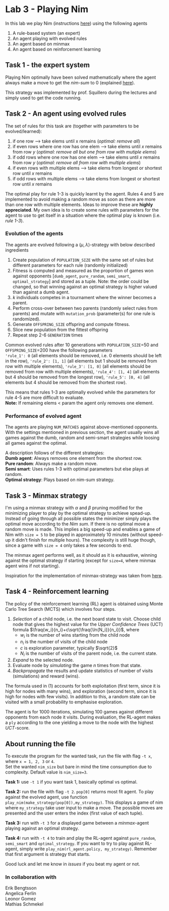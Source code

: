 # Lab 3 - Playing Nim
In this lab we play Nim (instructions [here](https://en.wikipedia.org/wiki/Nim)) using the following agents

1. A rule-based system (an expert)
2. An agent playing with evolved rules
3. An agent based on minmax
4. An agent based on reinforcement learning

## Task 1 - the expert system
Playing Nim optimally have been solved mathematically where the agent always make a move to get the *nim-sum* to 0 (explained [here](https://en.wikipedia.org/wiki/Nim#Mathematical_theory)).

This strategy was implemented by prof. Squillero during the lectures and simply used to get the code running. 

## Task 2 - An agent using evolved rules
The set of rules for this task are (together with parameters to be evolved/learned):
1. if one row --> take elems until x remains (*optimal: remove all*) 
2. if even rows where one row has one elem --> take elems until $x$ remains from row $y$ (*optimal: remove all but one from row with mutiple elems*)
3. if odd rows where one row has one elem --> take elems until $x$ remains from row $y$ (*optimal: remove all from row with multiple elems*)
4. if even rows with multiple elems --> take elems from longest or shortest row until $x$ remains
5. if odd rows with multiple elems --> take elems from longest or shortest row until $x$ remains 

The optimal play for rule 1-3 is quickly learnt by the agent. 
Rules 4 and 5 are implemented to avoid making a random move as soon as there are more than one row with multiple elements.
Ideas to improve these are **highly appreciated**. 
My own idea is to create some rules with parameters for the agent to use to get itself in a situation where the optimal play is known (i.e. *rule 1-3*).

### Evolution of the agents
The agents are evolved following a $(\mu, \lambda)$-strategy with below described ingredients
1. Create population of `POPULATION_SIZE` with the same set of rules but different parameters for each rule (randomly initialized)
2. Fitness is computed and measured as the proportion of games won against opponents [`dumb_agent`, `pure_random`, `semi_smart`, `optimal_strategy`] and stored as a tuple. Note: the order could be changed, so that winning against an optimal strategy is higher valued than against a dumb agent.
3. $k$ individuals competes in a tournament where the winner becomes a parent. 
4. Perform cross-over between two parents (randomly select rules from parents) and mutate with `mutation_prob` (parameter(s) for one rule is randomized). 
5. Generate `OFFSPRING_SIZE` offspring and compute fitness.
6. Slice new population from the fittest offspring
7. Repeat step 2-6 `GENERATION` times

Common evolved rules after 10 generations with `POPULATION_SIZE`=50 and `OFFSPRING_SIZE`=200 have the following parameters  
`'rule_1': 0` (all elements should be removed, i.e. 0 elements should be left in the row),
`'rule_2': [1, 1]`  (all elements but 1 should be removed from row with multiple elements),
`'rule_3': [1, 0]`  (all elements should be removed from row with multiple elements),
`'rule_4': [1, 4]`  (all elements but 4 should be removed from the longest row),
`'rule_5': [0, 4]` (all elements but 4 should be removed from the shortest row).

This means that rules 1-3 are optimally evolved while the parameters for rule 4-5 are more difficult to evaluate.  
**Note:** If remaining elems $<$ param the agent only removes one element.

### Performance of evolved agent
The agents are playing `NUM_MATCHES` against above-mentioned opponents. 
With the settings mentioned in previous section, the agent usually wins all games against the dumb, random and semi-smart strategies while loosing all games against the optimal.

A description follows of the different strategies:  
**Dumb agent**: Always removes one element from the shortest row.  
**Pure random**: Always make a random move.  
**Semi smart**: Uses rules 1-3 with optimal parameters but else plays at random.  
**Optimal strategy**: Plays based on nim-sum strategy.

## Task 3 - Minmax strategy
I'm using a minmax strategy with $\alpha$ and $\beta$ pruning modified for the minimizing player to play by the optimal strategy to achieve spead-up.
Instead of going through all possible states the minimizer simply plays the optimal move according to the *Nim sum*.
If there is no optimal move a random move is made.
This implies a big speed-up and enables a game of Nim with `size = 5` to be played in approximately 10 minutes (without speed-up it didn't finish for multiple hours).
The complexity is still huge though, since a game with `size = 4` only takes a few seconds to end. 

The minmax agent performs well, as it should as it is exhaustive, winning against the optimal strategy if starting (except for `size=4`, where minmax agent wins if not starting).

Inspiration for the implementation of minmax-strategy was taken from [here](https://www.geeksforgeeks.org/minimax-algorithm-in-game-theory-set-4-alpha-beta-pruning/amp/).

## Task 4 - Reinforcement learning
The policy of the reinforcement learning (RL) agent is obtained using Monte Carlo Tree Search (MCTS) which involves four steps.
1. *Selection* of a child node, i.e. the next board state to visit. 
Choose child node that gives the highest value for the *Upper Confidence Trees* (UCT) formula $\fraq{w_i}{n_i}+c\sqrt{\fraq{\ln{N_i}}{n_i}}$, where 
   * $w_i$ is the number of wins starting from the child node
   * $n_i$ is the number of visits of the child node
   * $c$ is exploration parameter, typically $\sqrt{2}$
   * $N_i$ is the number of visits of the parent node, i.e. the current state.
2. *Expand* to the selected node.
3. Evaluate node by *simulating* the game $n$ times from that state.
4. *Backpropagate* the results and update statistics of number of visits (simulations) and reward (wins).

The formula used in (1) accounts for both exploitation (first term, since it is high for nodes with many wins), and exploration (second term, since it is high for nodes with few visits).
In addition to this, a random state can be visited with a small probability to emphasise exploration.

The agent is for 1000 iterations, simulating 100 games against different opponents from each node it visits.
During evaluation, the RL-agent makes a `ply` according to the one yielding a move to the node with the highest *UCT*-score.






## About running the file 
To execute the program for the wanted task, run the file with flag `-t x`, where `x = 1, 2, 3` or `4`.  
Set the wanted `nim_size` but bare in mind the time consumption due to complexity. Default value is `nim_size=3`.

**Task 1:** use `-t 1` if you want task 1, basically optimal vs optimal.  

**Task 2:** run the file with flag `-t 2`. `pop[0]` returns most fit agent.
To play against the evolved agent, use function `play_nim(make_strategy(pop[0]),my_strategy)`.
This displays a game of nim where `my_strategy` take user input to make a move. 
The possible moves are presented and the user enters the index (first value of each tuple). 

**Task 3:** run with `-t 3` for a displayed game between a *minmax*-agent playing against an optimal strategy.  

**Task 4:** run with `-t 4` to train and play the RL-agent against `pure_random`, `semi_smart` and `optimal_strategy`. 
If you want to try to play against RL-agent, simply write `play_nim(rl_agent.policy, my_strategy)`. 
Remember that first argument is strategy that starts.

Good luck and let me know in *issues* if you beat my agent or not.   

### In collaboration with 
Erik Bengtsson  
Angelica Ferlin  
Leonor Gomez  
Mathias Schmekel  

